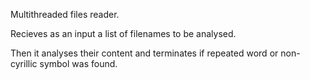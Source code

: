 Multithreaded files reader.


Recieves as an input a list of filenames to be analysed.

Then it analyses their content and terminates if repeated word or non-cyrillic symbol was found.
